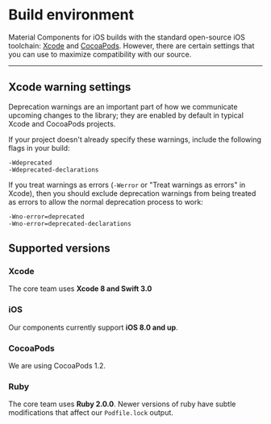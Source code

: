 <!--docs:
title: "Build environment"
layout: landing
section: docs
path: /docs/build-env/
-->

# Build environment

Material Components for iOS builds with the standard open-source iOS toolchain:
[Xcode](https://developer.apple.com/xcode/downloads/) and
[CocoaPods](https://cocoapods.org/about). However, there are certain settings
that you can use to maximize compatibility with our source.

- - -

## Xcode warning settings

Deprecation warnings are an important part of how we communicate upcoming
changes to the library; they are enabled by default in typical Xcode and
CocoaPods projects.

If your project doesn't already specify these warnings, include the following
flags in your build:

    -Wdeprecated
    -Wdeprecated-declarations

If you treat warnings as errors (`-Werror` or "Treat warnings as errors" in
Xcode), then you should exclude deprecation warnings from being treated as
errors to allow the normal deprecation process to work:

    -Wno-error=deprecated
    -Wno-error=deprecated-declarations

## Supported versions

### Xcode

The core team uses **Xcode 8 and Swift 3.0**

### iOS

Our components currently support **iOS 8.0 and up**.

### CocoaPods

We are using CocoaPods 1.2.

### Ruby

The core team uses **Ruby 2.0.0**. Newer versions of ruby have subtle modifications that affect our
`Podfile.lock` output.
